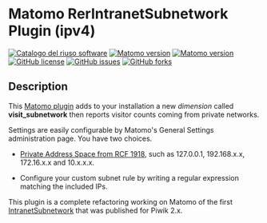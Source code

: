 # Matomo RerIntranetSubnetwork Plugin (ipv4)

[![Catalogo del riuso software](https://img.shields.io/badge/Riuso%20AGID-Software-%230076e3)](https://developers.italia.it/it/pa/r_emiro)
[![Matomo version](https://img.shields.io/badge/matomo-4.x--dev-success)](https://github.com/matomo-org/matomo)
[![Matomo version](https://img.shields.io/badge/matomo-3.x--dev-success)](https://github.com/matomo-org/matomo)
[![GitHub license](https://img.shields.io/github/license/RegioneER/RerIntranetSubnetwork)](https://github.com/RegioneER/RerIntranetSubnetwork/blob/master/LICENSE)
[![GitHub issues](https://img.shields.io/github/issues/RegioneER/RerIntranetSubnetwork)](https://github.com/RegioneER/RerIntranetSubnetwork/issues)
[![GitHub forks](https://img.shields.io/github/forks/RegioneER/RerIntranetSubnetwork)](https://github.com/RegioneER/RerIntranetSubnetwork/network)

## Description

This [Matomo plugin](https://plugins.matomo.org/RerIntranetSubnetwork) adds to your installation a new _dimension_ called **visit_subnetwork** then reports visitor counts coming from private networks.

Settings are easily configurable by Matomo's General Settings administration page. You have two choices.

- [Private Address Space from RCF 1918](https://datatracker.ietf.org/doc/html/rfc1918#section-3), such as 127.0.0.1, 192.168.x.x, 172.16.x.x and 10.x.x.x.

- Configure your custom subnet rule by writing a regular expression matching the included IPs.

This plugin is a complete refactoring working on Matomo of the first [IntranetSubnetwork](https://github.com/kwasib/IntranetSubNetwork) that was published for Piwik 2.x.
